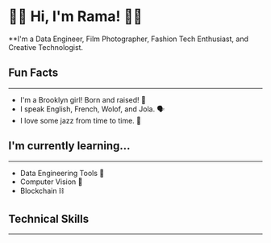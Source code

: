 # 👋🏽 Hi, I'm Rama! 👋🏽

**I'm a Data Engineer, Film Photographer, Fashion Tech Enthusiast, and Creative Technologist.

## Fun Facts
***
* I'm a Brooklyn girl! Born and raised! 🗽
* I speak English, French, Wolof, and Jola. 🗣️
* I love some jazz from time to time. 🎷

## I'm currently learning...
---
* Data Engineering Tools 🧰
* Computer Vision 🤖
* Blockchain ⛓

## Technical Skills
---

<!--
**cmdshftrama/cmdshftrama** is a ✨ _special_ ✨ repository because its `README.md` (this file) appears on your GitHub profile.

Here are some ideas to get you started:

- 🔭 I’m currently working on ...
- 🌱 I’m currently learning ...
- 👯 I’m looking to collaborate on ...
- 🤔 I’m looking for help with ...
- 💬 Ask me about ...
- 📫 How to reach me: ...
- 😄 Pronouns: ...
- ⚡ Fun fact: ...
-->

